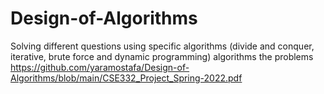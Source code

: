 # Design-of-Algorithms
Solving different questions using specific algorithms (divide and conquer, iterative, brute force and dynamic programming) algorithms
the problems https://github.com/yaramostafa/Design-of-Algorithms/blob/main/CSE332_Project_Spring-2022.pdf

